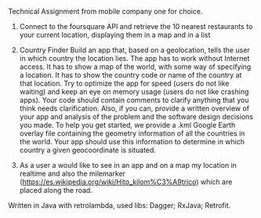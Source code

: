 Technical Assignment from mobile company one for choice.

1. Connect to the foursquare API and retrieve the 10 nearest restaurants to your current location, displaying them in a map and in a list

2. Country Finder
Build an app that, based on a geolocation, tells the user in which country the location lies. The app has to work without Internet access. It has to show a map of the world, with some way of specifying a location. It has to show the country code or name of the country at that location. Try to optimize the app for speed (users do not like waiting) and keep an eye on memory usage (users do not like crashing apps). Your code should contain comments to clarify anything that you think needs clarification. Also, if you can, provide a written overview of your app and analysis of the problem and the software design decisions you made.
To help you get started, we provide a .kml Google Earth overlay file containing the geometry information of all the countries in the world. Your app should use this information to determine in which country a given geocoordinate is situated.

3. As a user a would like to see in an app and on a map my location in realtime and also the milemarker (https://es.wikipedia.org/wiki/Hito_kilom%C3%A9trico) which are placed along the road.

Written in Java with retrolambda, used libs:
Dagger;
RxJava;
Retrofit.
